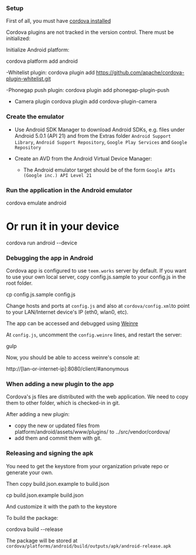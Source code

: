 ### Setup

First of all, you must have [cordova installed](https://cordova.apache.org/docs/en/4.0.0/guide_cli_index.md.html)

Cordova plugins are not tracked in the version control. There must be initialized:

Initialize Android platform:

  cordova platform add android

-Whitelist plugin:
    cordova plugin add https://github.com/apache/cordova-plugin-whitelist.git

-Phonegap push plugin:
    cordova plugin add phonegap-plugin-push

- Camera plugin
    cordova plugin add cordova-plugin-camera

### Create the emulator
  - Use Android SDK Manager to download Android SDKs, e.g. files under Android 5.0.1 (API 21) and from the Extras folder ```Android Support Library```, ```Android Support Repository```, ```Google Play Services``` and ```Google Repository```

  - Create an AVD from the Android Virtual Device Manager:
    - The Android emulator target should be of the form ```Google APIs (Google inc.) API Level 21```

### Run the application in the Android emulator

  cordova emulate android

  # Or run it in your device

  cordova run android --device

### Debugging the app in Android

Cordova app is configured to use `teem.works` server by default. If you want to
use your own local server, copy config.js.sample to your config.js in the root
folder.

  cp config.js.sample config.js

Change hosts and ports at `config.js` and also at `cordova/config.xml`to point
to your LAN/Internet device's IP (eth0, wlan0, etc).

The app can be accessed and debugged using
[Weinre](http://people.apache.org/~pmuellr/weinre-docs/latest/Home.html)

At `config.js`, uncomment the `config.weinre` lines, and restart the server:

  gulp

Now, you should be able to access weinre's console at:

  http://[lan-or-internet-ip]:8080/client/#anonymous

### When adding a new plugin to the app

Cordova's js files are distributed with the web application. We need to copy them
to other folder, which is checked-in in git.

After adding a new plugin:

-  copy the new or updated files from platform/android/assets/www/plugins/ to ../src/vendor/cordova/
-  add them and commit them with git.

### Releasing and signing the apk

You need to get the keystore from your organization private repo or generate your own.

Then copy build.json.example to build.json

  cp build.json.example build.json

And customize it with the path to the keystore

To build the package:

  cordova build --release

The package will be stored at `cordova/platforms/android/build/outputs/apk/android-release.apk`
